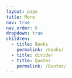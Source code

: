 ```yaml
---
layout: page
title: More
nav: true
nav_order: 6
dropdown: true
children:
  - title: Books
    permalink: /books/
  - title: divider
  - title: Quotes
    permalink: /Quotes/
---
```

